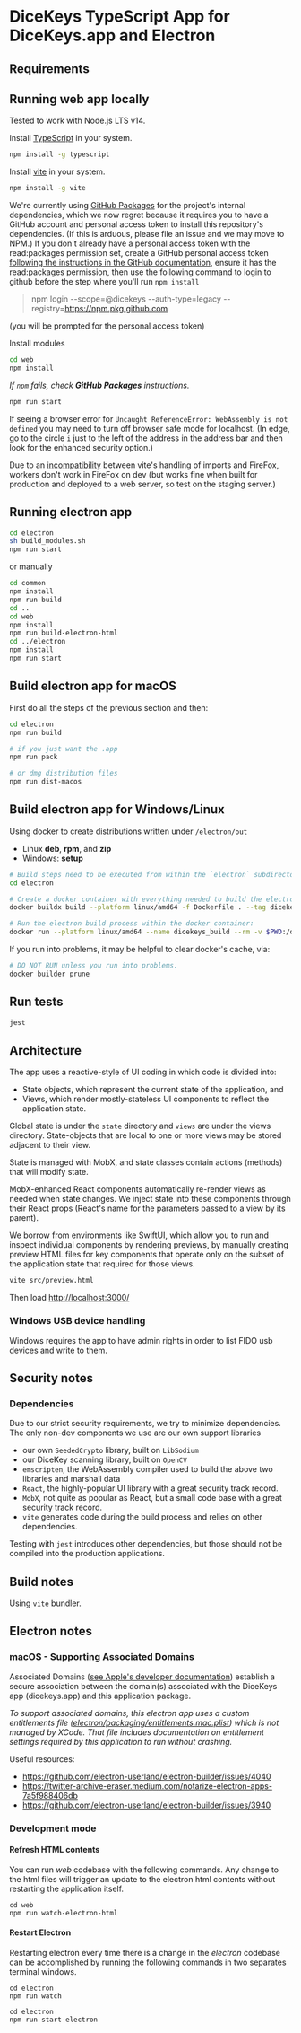 # DiceKeys TypeScript App for DiceKeys.app and Electron

## Requirements

## Running web app locally
Tested to work with Node.js LTS v14.

Install [TypeScript](https://www.typescriptlang.org/download) in your system.
```bash
npm install -g typescript
```

Install [vite](https://vitejs.dev/) in your system.
```bash
npm install -g vite
```

We're currently using [GitHub Packages](https://docs.github.com/en/packages/) for the project's internal dependencies, which we now regret because it requires you to have a GitHub account and personal access token to install this repository's dependencies. (If this is arduous, please file an issue and we may move to NPM.) If you don't already have a personal access token with the read:packages permission set, create a GitHub personal access token [following the instructions in the GitHub documentation](https://docs.github.com/en/authentication/keeping-your-account-and-data-secure/creating-a-personal-access-token), ensure it has the read:packages permission, then use the following command to login to github before the step where you'll run `npm install`
> npm login --scope=@dicekeys --auth-type=legacy --registry=https://npm.pkg.github.com

(you will be prompted for the personal access token)

Install modules
```bash
cd web
npm install
```
_If `npm` fails, check **GitHub Packages** instructions._

```bash
npm run start
```

If seeing a browser error for `Uncaught ReferenceError: WebAssembly is not defined` you may need to turn off browser safe mode for localhost.  (In edge, go to the circle `i` just to the left of the address in the address bar and then look for the enhanced security option.)

Due to an [incompatibility](https://github.com/vitejs/vite/issues/4586) between vite's handling of imports and FireFox, workers don't work in FireFox on dev (but works fine when built for production and deployed to a web server, so test on the staging server.)

## Running electron app

```bash
cd electron
sh build_modules.sh
npm run start
```
or manually
```bash
cd common
npm install
npm run build
cd ..
cd web
npm install
npm run build-electron-html
cd ../electron
npm install
npm run start
```
## Build electron app for macOS

First do all the steps of the previous section and then:
```bash
cd electron
npm run build

# if you just want the .app 
npm run pack

# or dmg distribution files
npm run dist-macos
```

## Build electron app for Windows/Linux

Using docker to create distributions written under `/electron/out`
  - Linux **deb**, **rpm**, and **zip**
  - Windows: **setup**

```bash
# Build steps need to be executed from within the `electron` subdirectory.
cd electron

# Create a docker container with everything needed to build the electron app
docker buildx build --platform linux/amd64 -f Dockerfile . --tag dicekeys_build

# Run the electron build process within the docker container:
docker run --platform linux/amd64 --name dicekeys_build --rm -v $PWD:/dicekeys dicekeys_build
```

If you run into problems, it may be helpful to clear docker's cache, via:
```bash
# DO NOT RUN unless you run into problems.
docker builder prune
```

## Run tests
```bash
jest
```

## Architecture

The app uses a reactive-style of UI coding in which code is divided into:
  - State objects, which represent the current state of the application, and
  - Views, which render mostly-stateless UI components to reflect the application state.

Global state is under the `state` directory and `views` are under the views directory.
State-objects that are local to one or more views may be stored adjacent to their view.

State is managed with MobX, and state classes contain actions (methods) that will modify state.

MobX-enhanced React components automatically re-render views as needed when state changes.
We inject state into these components through their React props (React's name for the parameters passed to a view by its parent).

We borrow from environments like SwiftUI, which allow you to run and inspect individual components by rendering previews, by manually
creating preview HTML files for key components that operate only on the subset of the application state that required for those views.

```bash
vite src/preview.html
```
Then load [http://localhost:3000/](http://localhost:3000/)


### Windows USB device handling
Windows requires the app to have admin rights in order to list FIDO usb devices and write to them.

## Security notes

### Dependencies

Due to our strict security requirements, we try to minimize dependencies.  The only non-dev components we use are our own support libraries
  - our own `SeededCrypto` library, built on `LibSodium`
  - our DiceKey scanning library, built on `OpenCV`
  - `emscripten`, the WebAssembly compiler used to build the above two libraries and marshall data
  - `React`, the highly-popular UI library with a great security track record.
  - `MobX`, not quite as popular as React, but a small code base with a great security track record.
  - `vite` generates code during the build process and relies on other dependencies.
  
Testing with `jest` introduces other dependencies, but those should not be compiled into the production applications.


## Build notes

Using `vite` bundler.

## Electron notes

### macOS - Supporting Associated Domains
Associated Domains ([see Apple's developer documentation](https://developer.apple.com/documentation/xcode/supporting-associated-domains)) establish a secure association between the domain(s) associated with the DiceKeys app (dicekeys.app) and this application package.

_To support associated domains, this electron app uses a custom entitlements file ([electron/packaging/entitlements.mac.plist](./electron/packaging/entitlements.mac.plist)) which is not managed by XCode.  That file includes documentation on entitlement settings required by this application to run without crashing._

Useful resources:
- https://github.com/electron-userland/electron-builder/issues/4040
- https://twitter-archive-eraser.medium.com/notarize-electron-apps-7a5f988406db
- https://github.com/electron-userland/electron-builder/issues/3940

### Development mode
#### Refresh HTML contents

You can run _web_ codebase with the following commands. Any change to the html files will trigger an update to the electron html contents without restarting the application itself.
```
cd web
npm run watch-electron-html
```

#### Restart Electron
Restarting electron every time there is a change in the _electron_ codebase can be accomplished by running the following commands in two separates terminal windows.
```
cd electron
npm run watch
```

```
cd electron
npm run start-electron
```

